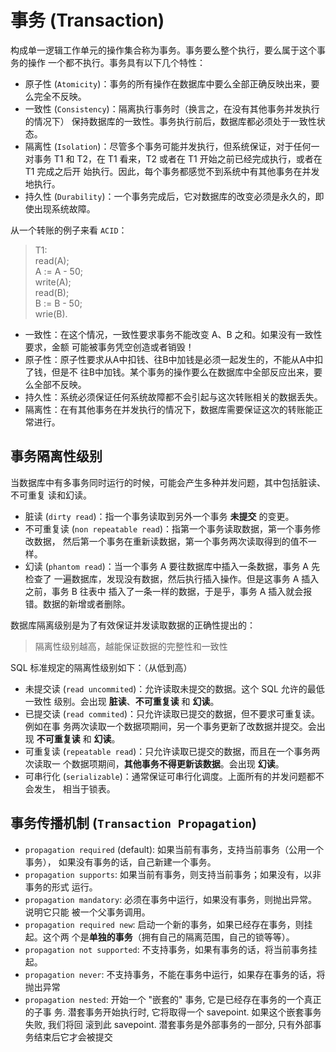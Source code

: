# 事务 (Transaction)

构成单一逻辑工作单元的操作集合称为事务。事务要么整个执行，要么属于这个事务的操作
一个都不执行。事务具有以下几个特性：

* 原子性 (`Atomicity`)：事务的所有操作在数据库中要么全部正确反映出来，要么完全不反映。
* 一致性 (`Consistency`)：隔离执行事务时（换言之，在没有其他事务并发执行的情况下）
  保持数据库的一致性。事务执行前后，数据库都必须处于一致性状态。
* 隔离性 (`Isolation`)：尽管多个事务可能并发执行，但系统保证，对于任何一对事务
  T1 和 T2，在 T1 看来，T2 或者在 T1 开始之前已经完成执行，或者在 T1 完成之后开
  始执行。因此，每个事务都感觉不到系统中有其他事务在并发地执行。
* 持久性 (`Durability`)：一个事务完成后，它对数据库的改变必须是永久的，即使出现系统故障。

从一个转账的例子来看 `ACID`：

> T1:<br>
> read(A);<br>
> A := A - 50;<br>
> write(A);<br>
> read(B);<br>
> B := B - 50;<br>
> wrie(B).<br>

* 一致性：在这个情况，一致性要求事务不能改变 A、B 之和。如果没有一致性要求，金额
  可能被事务凭空创造或者销毁！
* 原子性：原子性要求从A中扣钱、往B中加钱是必须一起发生的，不能从A中扣了钱，但是不
  往B中加钱。某个事务的操作要么在数据库中全部反应出来，要么全部不反映。
* 持久性：系统必须保证任何系统故障都不会引起与这次转账相关的数据丢失。
* 隔离性：在有其他事务在并发执行的情况下，数据库需要保证这次的转账能正常进行。

## 事务隔离性级别

当数据库中有多事务同时运行的时候，可能会产生多种并发问题，其中包括脏读、不可重复
读和幻读。

* 脏读 (`dirty read`)：指一个事务读取到另外一个事务 **未提交** 的变更。
* 不可重复读 (`non repeatable read`)：指第一个事务读取数据，第一个事务修改数据，
  然后第一个事务在重新读数据，第一个事务两次读取得到的值不一样。
* 幻读 (`phantom read`)：当一个事务 A 要往数据库中插入一条数据，事务 A 先检查了
  一遍数据库，发现没有数据，然后执行插入操作。但是这事务 A 插入之前，事务 B 往表中
  插入了一条一样的数据，于是乎，事务 A 插入就会报错。数据的新增或者删除。

数据库隔离级别是为了有效保证并发读取数据的正确性提出的：

> 隔离性级别越高，越能保证数据的完整性和一致性

SQL 标准规定的隔离性级别如下：（从低到高）

* 未提交读 (`read uncommited`)：允许读取未提交的数据。这个 SQL 允许的最低一致性
  级别。会出现 **脏读**、**不可重复读** 和 **幻读**。
* 已提交读 (`read commited`)：只允许读取已提交的数据，但不要求可重复读。例如在事
  务两次读取一个数据项期间，另一个事务更新了改数据并提交。会出现 **不可重复读** 和
  **幻读**。
* 可重复读 (`repeatable read`)：只允许读取已提交的数据，而且在一个事务两次读取一
  个数据项期间，**其他事务不得更新该数据**。会出现 **幻读**。
* 可串行化 (`serializable`)：通常保证可串行化调度。上面所有的并发问题都不会发生，
  相当于锁表。

## 事务传播机制 (`Transaction Propagation`)

* `propagation required` (default): 如果当前有事务，支持当前事务（公用一个事务），
  如果没有事务的话，自己新建一个事务。
* `propagation supports`: 如果当前有事务，则支持当前事务；如果没有，以非事务的形式
  运行。
* `propagation mandatory`: 必须在事务中运行，如果没有事务，则抛出异常。说明它只能
  被一个父事务调用。
* `propagation required new`: 启动一个新的事务，如果已经存在事务，则挂起。这个两
  个是**单独的事务**（拥有自己的隔离范围，自己的锁等等）。
* `propagation not supported`: 不支持事务，如果有事务的话，将当前事务挂起。
* `propagation never`: 不支持事务，不能在事务中运行，如果存在事务的话，将抛出异常
* `propagation nested`: 开始一个 "嵌套的" 事务,  它是已经存在事务的一个真正的子事
  务. 潜套事务开始执行时,  它将取得一个 savepoint. 如果这个嵌套事务失败, 我们将回
  滚到此 savepoint. 潜套事务是外部事务的一部分, 只有外部事务结束后它才会被提交
